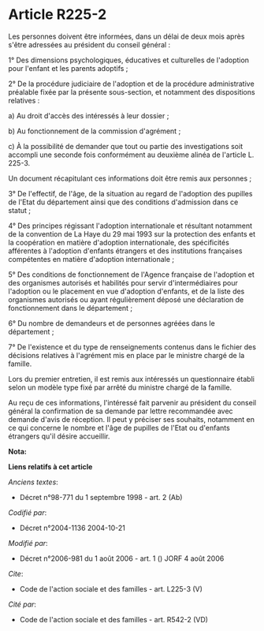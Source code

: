 # Article R225-2

Les personnes doivent être informées, dans un délai de deux mois après s'être adressées au président du conseil général : 

1° Des dimensions psychologiques, éducatives et culturelles de l'adoption pour l'enfant et les parents adoptifs ; 

2° De la procédure judiciaire de l'adoption et de la procédure administrative préalable fixée par la présente sous-section,
et notamment des dispositions relatives : 

a) Au droit d'accès des intéressés à leur dossier ; 

b) Au fonctionnement de la commission d'agrément ; 

c) À la possibilité de demander que tout ou partie des investigations soit accompli une seconde fois conformément au deuxième
alinéa de l'article L. 225-3. 

Un document récapitulant ces informations doit être remis aux personnes ; 

3° De l'effectif, de l'âge, de la situation au regard de l'adoption des pupilles de l'Etat du département ainsi que des
conditions d'admission dans ce statut ; 

4° Des principes régissant l'adoption internationale et résultant notamment de la convention de La Haye du 29 mai 1993 sur la
protection des enfants et la coopération en matière d'adoption internationale, des spécificités afférentes à l'adoption
d'enfants étrangers et des institutions françaises compétentes en matière d'adoption internationale ; 

5° Des conditions de fonctionnement de l'Agence française de l'adoption et des organismes autorisés et habilités pour servir
d'intermédiaires pour l'adoption ou le placement en vue d'adoption d'enfants, et de la liste des organismes autorisés ou
ayant régulièrement déposé une déclaration de fonctionnement dans le département ; 

6° Du nombre de demandeurs et de personnes agréées dans le département ; 

7° De l'existence et du type de renseignements contenus dans le fichier des décisions relatives à l'agrément mis en place par
le ministre chargé de la famille. 

Lors du premier entretien, il est remis aux intéressés un questionnaire établi selon un modèle type fixé par arrêté du
ministre chargé de la famille. 

Au reçu de ces informations, l'intéressé fait parvenir au président du conseil général la confirmation de sa demande par
lettre recommandée avec demande d'avis de réception. Il peut y préciser ses souhaits, notamment en ce qui concerne le nombre
et l'âge de pupilles de l'Etat ou d'enfants étrangers qu'il désire accueillir.

**Nota:**



**Liens relatifs à cet article**

_Anciens textes_:

  - Décret n°98-771 du 1 septembre 1998 - art. 2 (Ab)

_Codifié par_:

  - Décret n°2004-1136 2004-10-21

_Modifié par_:

  - Décret n°2006-981 du 1 août 2006 - art. 1 () JORF 4 août 2006

_Cite_:

  - Code de l'action sociale et des familles - art. L225-3 (V)

_Cité par_:

  - Code de l'action sociale et des familles - art. R542-2 (VD)
